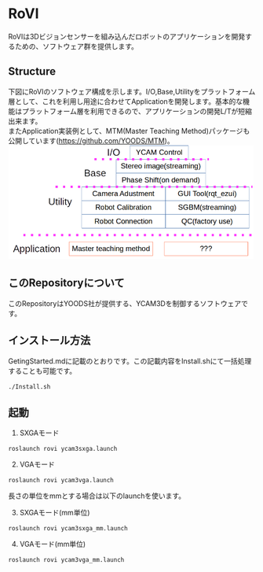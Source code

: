 # RoVI

RoVIは3Dビジョンセンサーを組み込んだロボットのアプリケーションを開発するための、ソフトウェア群を提供します。
## Structure
下図にRoVIのソフトウェア構成を示します。I/O,Base,Utilityをプラットフォーム層として、これを利用し用途に合わせてApplicationを開発します。基本的な機能はプラットフォーム層を利用できるので、アプリケーションの開発L/Tが短縮出来ます。  
またApplication実装例として、MTM(Master Teaching Method)パッケージも公開しています(https://github.com/YOODS/MTM)。
<img src="img/fig1.png" width="500px" >

   
## このRepositoryについて  
このRepositoryはYOODS社が提供する、YCAM3Dを制御するソフトウェアです。

## インストール方法  
GetingStarted.mdに記載のとおりです。この記載内容をInstall.shにて一括処理することも可能です。
~~~
./Install.sh
~~~

## 起動

1. SXGAモード  
~~~
roslaunch rovi ycam3sxga.launch
~~~

2. VGAモード  
~~~
roslaunch rovi ycam3vga.launch
~~~
長さの単位をmmとする場合は以下のlaunchを使います。

3. SXGAモード(mm単位)  
~~~
roslaunch rovi ycam3sxga_mm.launch
~~~

4. VGAモード(mm単位)  
~~~
roslaunch rovi ycam3vga_mm.launch
~~~